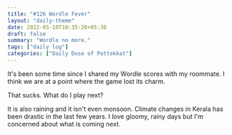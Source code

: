 ```yaml
---
title: "#126 Wordle Fever"
layout: "daily-theme"
date: 2022-05-10T10:35:20+05:30
draft: false
summary: "Wordle no more."
tags: ["daily log"]
categories: ["Daily Dose of Pottekkat"]
---
```


It's been some time since I shared my Wordle scores with my roommate. I think we are at a point where the game lost its charm.

That sucks. What do I play next?

It is also raining and it isn't even monsoon. Climate changes in Kerala has been drastic in the last few years. I love gloomy, rainy days but I'm concerned about what is coming next.
